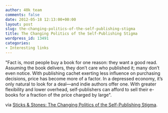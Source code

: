 ```yaml
---
author: 40k team
comments: false
date: 2012-05-18 12:13:00+00:00
layout: post
slug: the-changing-politics-of-the-self-publishing-stigma
title: The Changing Politics of the Self-Publishing Stigma
wordpress_id: 13491
categories:
- Interesting links
---
```


"Fact is, most people buy a book for one reason: they want a good read. Assuming the book delivers, they don’t care who published it; many don’t even notice. With publishing cachet exerting less influence on purchasing decisions, price has become more of a factor. In a depressed economy, it’s only natural to look for a deal—and indie authors offer one. With greater flexibility and lower overhead, self-publishers can afford to sell their e-books for a fraction of the price charged by large".

via [Sticks & Stones: The Changing Politics of the Self-Publishing Stigma](http://www.huffingtonpost.com/2012/05/16/self-publishing-book-indies_n_1522579.html?ref=tw).
